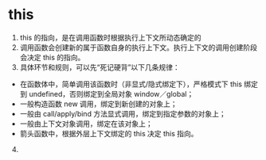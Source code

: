 # this

1.  this 的指向，是在调用函数时根据执行上下文所动态确定的
2.  调用函数会创建新的属于函数自身的执行上下文。执行上下文的调用创建阶段会决定 this 的指向。
3.   具体环节和规则，可以先“死记硬背”以下几条规律：
- 在函数体中，简单调用该函数时（非显式/隐式绑定下），严格模式下 this 绑定到 undefined，否则绑定到全局对象 window／global；
- 一般构造函数 new 调用，绑定到新创建的对象上；
- 一般由 call/apply/bind 方法显式调用，绑定到指定参数的对象上；
- 一般由上下文对象调用，绑定在该对象上；
- 箭头函数中，根据外层上下文绑定的 this 决定 this 指向。
4. 
